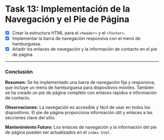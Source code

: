 # **Task 13: Implementación de la Navegación y el Pie de Página**

*   [x] Crear la estructura HTML para el `<header>` y el `<footer>`.
*   [x] Implementar la barra de navegación responsiva con el menú de hamburguesa.
*   [x] Añadir los enlaces de navegación y la información de contacto en el pie de página.

---

### **Conclusión**

**Resumen:** Se ha implementado una barra de navegación fija y responsiva, que incluye un menú de hamburguesa para dispositivos móviles. También se ha creado un pie de página completo con enlaces rápidos e información de contacto.

**Observaciones:** La navegación es accesible y fácil de usar en todos los dispositivos. El pie de página proporciona información útil y enlaces a las secciones clave del sitio.

**Mantenimiento Futuro:** Los enlaces de navegación y la información del pie de página pueden ser actualizados en el `index.html`.